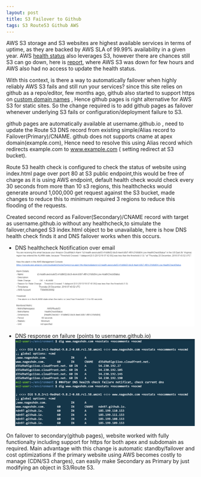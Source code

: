 ```yaml
---
layout: post
title: S3 Failover to Github
tags: S3 Route53 Github AWS
---
```


AWS S3 storage and S3 websites are highest available services in terms of uptime, as they are backed by AWS SLA of 99.99% availability in a given year. AWS [health status](https://status.aws.amazon.com/) also leverages S3, however there are chances still S3 can go down, here is [report](https://www.theregister.co.uk/2017/03/01/aws_s3_outage/), where AWS S3 was down for few hours and AWS also had no access to  update the health status.

With this context, is there a way to automatically failover when highly reliably AWS S3 fails and still run your services?
since this site relies on github as a repo/editor, few months ago, github also started to support https on [custom domain names](https://blog.github.com/2018-05-01-github-pages-custom-domains-https/) , Hence github pages is right alternative for AWS S3 for static sites. So the change required is to add github pages as failover whenever underlying S3  fails or configuration/deployment failure to S3.

github pages are automatically available at username.github.io , need to update the Route 53 DNS record from existing simple/Alias record to Failover(Primary)/CNAME. github does not supports cname at apex domain(example.com), Hence need to resolve this using Alias record which redirects example.com to www.example.com ( setting redirect at S3 bucket).

Route 53 health check is configured to check the status of website using index.html page over port 80 at S3 public endpoint,this would be free of charge as it is using AWS endpoint, default health check would check every 30 seconds from more than 10 s3 regions, this healthchecks would generate around 1,000,000 get request against the S3 bucket, made changes to reduce this to minimum required 3 regions to reduce this flooding of the requests.

Created second record as Failover(Secondary)/CNAME record with target as username.github.io without any healthcheck,to simulate the failover,changed S3 index.html object to be unavailable, here is how DNS health check finds it and DNS failover works when this occurs.

* DNS healthcheck Notification over email
![DNS healthcheck Notification](/assets/screenshots/20181220-dnshealthcheck.png)

* DNS response on failure (points to username.github.io)
![DNS response on failure](/assets/screenshots/20181220-dnsresponse.png)

On failover to secondary(github pages), website worked with fully functionalty including support for https for both apex and subdomain as required. Main advantage with this change is  automatic standby/failover and cost optimizations if the primary website using AWS becomes costly to manage (CDN/S3 charges), can easily make Secondary as Primary by just modifying an object in S3/Route 53.

